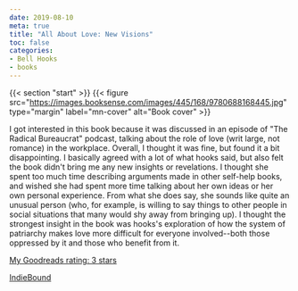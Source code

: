 ```yaml
---
date: 2019-08-10
meta: true
title: "All About Love: New Visions"
toc: false
categories:
- Bell Hooks
- books
---
```


{{< section "start" >}}
{{< figure src="https://images.booksense.com/images/445/168/9780688168445.jpg" type="margin" label="mn-cover" alt="Book cover" >}}

I got interested in this book because it was discussed in an episode of "The Radical Bureaucrat" podcast, talking about the role of love (writ large, not romance) in the workplace. Overall, I thought it was fine, but found it a bit disappointing. I basically agreed with a lot of what hooks said, but also felt the book didn't bring me any new insights or revelations. I thought she spent too much time describing arguments made in other self-help books, and wished she had spent more time talking about her own ideas or her own personal experience. From what she does say, she sounds like quite an unusual person (who, for example, is willing to say things to other people in social situations that many would shy away from bringing up). I thought the strongest insight in the book was hooks's exploration of how the system of patriarchy makes love more difficult for everyone involved--both those oppressed by it and those who benefit from it.

[My Goodreads rating: 3 stars](https://www.goodreads.com/review/show/2893446074)  

[IndieBound](https://www.indiebound.org/book/9780688168445)
